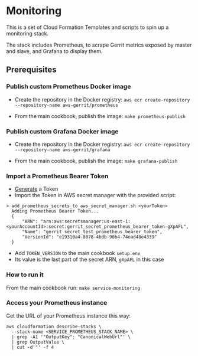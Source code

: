 # Monitoring

This is a set of Cloud Formation Templates and scripts to spin up a monitoring
stack.

The stack includes Prometheus, to scrape Gerrit metrics
exposed by master and slave, and Grafana to display them.

## Prerequisites

### Publish custom Prometheus Docker image

* Create the repository in the Docker registry:
  `aws ecr create-repository --repository-name aws-gerrit/prometheus`

* From the main cookbook, publish the image: `make prometheus-publish`

### Publish custom Grafana Docker image

* Create the repository in the Docker registry:
  `aws ecr create-repository --repository-name aws-gerrit/grafana`

* From the main cookbook, publish the image: `make grafana-publish`

### Import a Prometheus Bearer Token

* [Generate](https://www.uuidgenerator.net/) a Token
* Import the Token in AWS secret manager with the provided script:
```
> add_prometheus_secrets_to_aws_secret_manager.sh <yourToken>
  Adding Prometheus Bearer Token...
  {
      "ARN": "arn:aws:secretsmanager:us-east-1:<yourAccountId>:secret:gerrit_secret_prometheus_bearer_token-gXpAFL",
      "Name": "gerrit_secret_test_prometheus_bearer_token",
      "VersionId": "e19310a4-8078-4bdb-90b4-74ead48e4339"
  }
```
* Add `TOKEN_VERSION` to the main cookbook `setup.env`
 * Its value is the last part of the secret ARN, `gXpAFL` in this case

### How to run it

From the main cookbook run: `make service-monitoring`

### Access your Prometheus instance

Get the URL of your Prometheus instance this way:

```
aws cloudformation describe-stacks \
  --stack-name <SERVICE_PROMETHEUS_STACK_NAME> \
  | grep -A1 '"OutputKey": "CanonicalWebUrl"' \
  | grep OutputValue \
  | cut -d'"' -f 4
```
